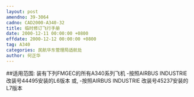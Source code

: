 ```yaml
---
layout: post
amendno: 39-3064
cadno: CAD2000-A340-32
title: 临时修订飞行手册
date: 2000-12-11 00:00:00 +0800
effdate: 2000-12-12 00:00:00 +0800
tag: A340
categories: 民航华东管理局适航处
author: 何正华
---
```


##适用范围:
装有下列FMGEC的所有A340系列飞机 -按照AIRBUS INDUSTRIE 改装号44495安装的L6版本
或, -按照AIRBUS INDUSTRIE 改装号45237安装的L7版本

